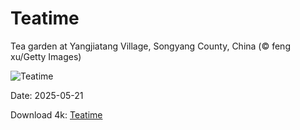 # Teatime

Tea garden at Yangjiatang Village, Songyang County, China (© feng xu/Getty Images)

![Teatime](https://bing.com/th?id=OHR.SongyangTeaGarden_EN-US3919106941_UHD.jpg&rf=LaDigue_UHD.jpg&pid=hp&w=1024&h=576&rs=1&c=4)

Date: 2025-05-21

Download 4k: [Teatime](https://bing.com/th?id=OHR.SongyangTeaGarden_EN-US3919106941_UHD.jpg&rf=LaDigue_UHD.jpg&pid=hp&w=3840&h=2160&rs=1&c=4)

